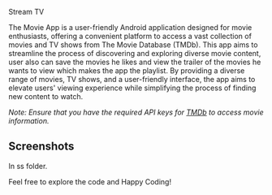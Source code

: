Stream TV


The Movie App is a user-friendly Android application designed for movie enthusiasts, offering a convenient platform to access a vast collection of movies and TV shows from The Movie Database (TMDb). This app aims to streamline the process of discovering and exploring diverse movie content, user also can save the movies he likes and view the trailer of the movies he wants to view which makes the app the playlist. By providing a diverse range of movies, TV shows, and a user-friendly interface, the app aims to elevate users' viewing experience while simplifying the process of finding new content to watch.

*Note: Ensure that you have the required API keys for [TMDb](https://developer.themoviedb.org/reference/intro/getting-started) to access movie information.*

## Screenshots
In ss folder.

Feel free to explore the code and Happy Coding! 
